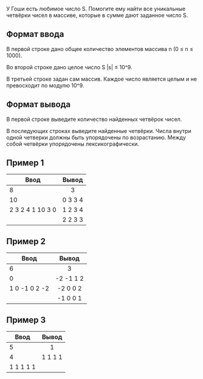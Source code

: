 У Гоши есть любимое число S. Помогите ему найти все уникальные четвёрки чисел в массиве, которые в сумме дают заданное число S.

## Формат ввода

В первой строке дано общее количество элементов массива n (0 ≤ n ≤ 1000).

Во второй строке дано целое число S  |s| ≤ 10^9.

В третьей строке задан сам массив. Каждое число является целым и не превосходит по модулю 10^9.

## Формат вывода

В первой строке выведите количество найденных четвёрок чисел.

В последующих строках выведите найденные четвёрки. Числа внутри одной четверки должны быть упорядочены по возрастанию. Между собой четвёрки упорядочены лексикографически.

## Пример 1
| Ввод                               | Вывод                              | 
| ---------------------------------- |:----------------------------------:|
| 8                                  | 3                                  |
| 10                                 | 0 3 3 4                            |
| 2 3 2 4 1 10 3 0                   | 1 2 3 4                            |
|                                    | 2 2 3 3                            |

## Пример 2
| Ввод                               | Вывод                              | 
| ---------------------------------- |:----------------------------------:|
| 6                                  | 3                                  |
| 0                                  | -2 -1 1 2                          |
| 1 0 -1 0 2 -2                      | -2 0 0 2                           |
|                                    | -1 0 0 1                           |

## Пример 3
| Ввод                               | Вывод                              | 
| ---------------------------------- |:----------------------------------:|
| 5                                  | 1                                  |
| 4                                  | 1 1 1 1                            |
| 1 1 1 1 1                          |                                    |
